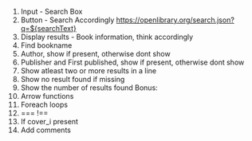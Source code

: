 1. Input - Search Box
2. Button - Search Accordingly https://openlibrary.org/search.json?q=${searchText}
3. Display results - Book information, think accordingly
4. Find bookname
5. Author, show if present, otherwise dont show
6. Publisher and First published, show if present, otherwise dont show
7. Show atleast two or more results in a line
8. Show no result found if missing
9. Show the number of results found
   Bonus:
10. Arrow functions
11. Foreach loops
12. === !==
13. If cover_i present
14. Add comments
